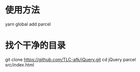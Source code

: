 # 使用方法
yarn global add parcel
# 找个干净的目录
git clone https://github.com/TLC-afk/jQuery.git
cd jQuery
parcel src/index.html
